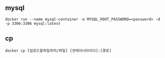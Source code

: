 ## mysql

    docker run --name mysql-container -e MYSQL_ROOT_PASSWORD=<password> -d -p 3306:3306 mysql:latest

## cp

    docker cp [업로드할파일위치/파일] [컨테이너아이디]:[경로]
